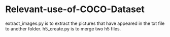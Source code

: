 # Relevant-use-of-COCO-Dataset

extract_images.py is to extract the pictures that have appeared in the txt file to another folder.
h5_create.py is to merge two h5 files.
